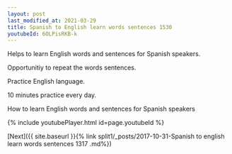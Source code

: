 ```yaml
---
layout: post
last_modified_at: 2021-03-29
title: Spanish to English learn words sentences 1530 
youtubeId: 6OLPisRKB-k
---
```

 
 
Helps to learn English words and sentences for Spanish speakers.

Opportunitiy to repeat the words sentences. 

Practice English language. 
 
10 minutes practice every day. 
 
How to learn English words and sentences for Spanish speakers 
 
{% include youtubePlayer.html id=page.youtubeId %}
 
 
[Next]({{ site.baseurl }}{% link  split1/_posts/2017-10-31-Spanish to english learn words sentences 1317 .md%})
 
